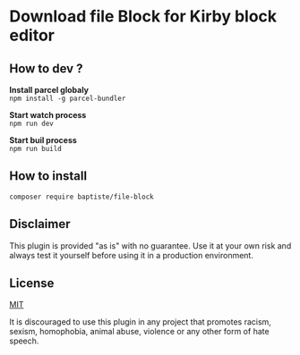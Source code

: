 # Download file Block for Kirby block editor

## How to dev ?
**Install parcel globaly**</br>
`npm install -g parcel-bundler`

**Start watch process**</br>
`npm run dev`

**Start buil process**</br>
`npm run build`

## How to install
`composer require baptiste/file-block`


## Disclaimer

This plugin is provided "as is" with no guarantee. Use it at your own risk and always test it yourself before using it in a production environment. 

## License

[MIT](https://opensource.org/licenses/MIT)

It is discouraged to use this plugin in any project that promotes racism, sexism, homophobia, animal abuse, violence or any other form of hate speech.
